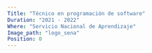 ```yaml
---
Title: "Técnico en programación de software"
Duration: "2021 - 2022"
Where: "Servicio Nacional de Aprendizaje"
Image_path: "logo_sena"
Position: 0
---
```

